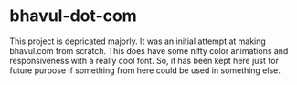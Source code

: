 # bhavul-dot-com
This project is depricated majorly. It was an initial attempt at making bhavul.com from scratch. This does have some nifty color animations and responsiveness with a really cool font. So, it has been kept here just for future purpose if something from here could be used in something else.
